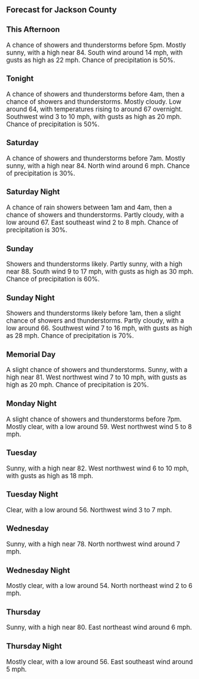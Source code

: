<div>
   <h2>Forecast for Jackson County</h2>
   <p>
      <div style="font-size:120%">
         <h3>This Afternoon</h3>A chance of showers and thunderstorms before 5pm. Mostly sunny, with a high near 84. South wind around 14 mph, with gusts
         as high as 22 mph. Chance of precipitation is 50%.<br></div>
   </p>
   <p>
      <div style="font-size:120%">
         <h3>Tonight</h3>A chance of showers and thunderstorms before 4am, then a chance of showers and thunderstorms. Mostly cloudy. Low around 64,
         with temperatures rising to around 67 overnight. Southwest wind 3 to 10 mph, with gusts as high as 20 mph. Chance of precipitation
         is 50%.<br></div>
   </p>
   <p>
      <div style="font-size:120%">
         <h3>Saturday</h3>A chance of showers and thunderstorms before 7am. Mostly sunny, with a high near 84. North wind around 6 mph. Chance of precipitation
         is 30%.<br></div>
   </p>
   <p>
      <div style="font-size:120%">
         <h3>Saturday Night</h3>A chance of rain showers between 1am and 4am, then a chance of showers and thunderstorms. Partly cloudy, with a low around
         67. East southeast wind 2 to 8 mph. Chance of precipitation is 30%.<br></div>
   </p>
   <p>
      <div style="font-size:120%">
         <h3>Sunday</h3>Showers and thunderstorms likely. Partly sunny, with a high near 88. South wind 9 to 17 mph, with gusts as high as 30 mph.
         Chance of precipitation is 60%.<br></div>
   </p>
   <p>
      <div style="font-size:120%">
         <h3>Sunday Night</h3>Showers and thunderstorms likely before 1am, then a slight chance of showers and thunderstorms. Partly cloudy, with a low
         around 66. Southwest wind 7 to 16 mph, with gusts as high as 28 mph. Chance of precipitation is 70%.<br></div>
   </p>
   <p>
      <div style="font-size:120%">
         <h3>Memorial Day</h3>A slight chance of showers and thunderstorms. Sunny, with a high near 81. West northwest wind 7 to 10 mph, with gusts as high
         as 20 mph. Chance of precipitation is 20%.<br></div>
   </p>
   <p>
      <div style="font-size:120%">
         <h3>Monday Night</h3>A slight chance of showers and thunderstorms before 7pm. Mostly clear, with a low around 59. West northwest wind 5 to 8 mph.<br></div>
   </p>
   <p>
      <div style="font-size:120%">
         <h3>Tuesday</h3>Sunny, with a high near 82. West northwest wind 6 to 10 mph, with gusts as high as 18 mph.<br></div>
   </p>
   <p>
      <div style="font-size:120%">
         <h3>Tuesday Night</h3>Clear, with a low around 56. Northwest wind 3 to 7 mph.<br></div>
   </p>
   <p>
      <div style="font-size:120%">
         <h3>Wednesday</h3>Sunny, with a high near 78. North northwest wind around 7 mph.<br></div>
   </p>
   <p>
      <div style="font-size:120%">
         <h3>Wednesday Night</h3>Mostly clear, with a low around 54. North northeast wind 2 to 6 mph.<br></div>
   </p>
   <p>
      <div style="font-size:120%">
         <h3>Thursday</h3>Sunny, with a high near 80. East northeast wind around 6 mph.<br></div>
   </p>
   <p>
      <div style="font-size:120%">
         <h3>Thursday Night</h3>Mostly clear, with a low around 56. East southeast wind around 5 mph.<br></div>
   </p>
</div>
